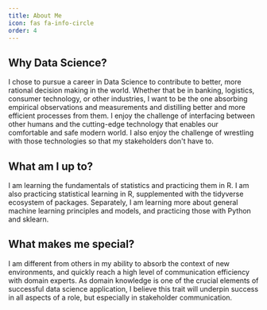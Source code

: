 ```yaml
---
title: About Me
icon: fas fa-info-circle
order: 4
---
```


## Why Data Science?
I chose to pursue a career in Data Science to contribute to better, more rational decision making in the world. Whether that be in banking, logistics, consumer technology, or other industries, I want to be the one absorbing empirical observations and measurements and distilling better and more efficient processes from them. I enjoy the challenge of interfacing between other humans and the cutting-edge technology that enables our comfortable and safe modern world. I also enjoy the challenge of wrestling with those technologies so that my stakeholders don't have to.

## What am I up to?
I am learning the fundamentals of statistics and practicing them in R. I am also practicing statistical learning in R, supplemented with the tidyverse ecosystem of packages. Separately, I am learning more about general machine learning principles and models, and practicing those with Python and sklearn.

## What makes me special?
I am different from others in my ability to absorb the context of new environments, and quickly reach a high level of communication efficiency with domain experts. As domain knowledge is one of the crucial elements of successful data science application, I believe this trait will underpin success in all aspects of a role, but especially in stakeholder communication.

